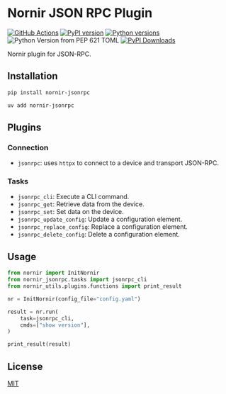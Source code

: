 # Nornir JSON RPC Plugin
[![GitHub Actions](https://github.com/dgethings/nornir_jsonrpc/actions/workflows/build.yml/badge.svg?branch=main)](https://github.com/dgethings/nornir_jsonrpc/actions/)
[![PyPI version](https://badge.fury.io/py/nornir-jsonrpc.svg)](https://badge.fury.io/py/nornir-jsonrpc)
[![Python versions](https://img.shields.io/pypi/pyversions/nornir-jsonrpc.svg)](https://pypi.python.org/pypi/nornir-jsonrpc)
![Python Version from PEP 621 TOML](https://img.shields.io/python/required-version-toml?tomlFilePath=https%3A%2F%2Fraw.githubusercontent.com%2Fdgethings%2Fnornir_jsonrpc%2Frefs%2Fheads%2Fmain%2Fpyproject.toml)
[![PyPI Downloads](https://img.shields.io/pypi/dm/nornir-jsonrpc)](https://pypi.org/project/nornir-jsonrpc/)

Nornir plugin for JSON-RPC.

## Installation

```bash
pip install nornir-jsonrpc
```

```bash
uv add nornir-jsonrpc
```

## Plugins

### Connection

* `jsonrpc`: uses `httpx` to connect to a device and transport JSON-RPC.

### Tasks

* `jsonrpc_cli`: Execute a CLI command.
* `jsonrpc_get`: Retrieve data from the device.
* `jsonrpc_set`: Set data on the device.
* `jsonrpc_update_config`: Update a configuration element.
* `jsonrpc_replace_config`: Replace a configuration element.
* `jsonrpc_delete_config`: Delete a configuration element.

## Usage

```python
from nornir import InitNornir
from nornir_jsonrpc.tasks import jsonrpc_cli
from nornir_utils.plugins.functions import print_result

nr = InitNornir(config_file="config.yaml")

result = nr.run(
    task=jsonrpc_cli,
    cmds=["show version"],
)

print_result(result)
```

## License

[MIT](LICENSE)
